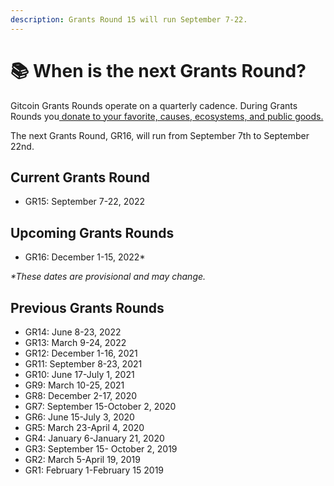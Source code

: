 ```yaml
---
description: Grants Round 15 will run September 7-22.
---
```


# 📚 When is the next Grants Round?

Gitcoin Grants Rounds operate on a quarterly cadence. During Grants Rounds you[ donate to your favorite, causes, ecosystems, and public goods.](https://gitcoin.co/grants/explorer/)

The next Grants Round, GR16, will run from September 7th to September 22nd.&#x20;

## Current Grants Round

* GR15: September 7-22, 2022

## Upcoming Grants Rounds

* GR16: December 1-15, 2022\*

_\*These dates are provisional and may change._

## Previous Grants Rounds

* GR14: June 8-23, 2022
* GR13: March 9-24, 2022
* GR12: December 1-16, 2021
* GR11: September 8-23, 2021
* GR10: June 17-July 1, 2021
* GR9: March 10-25, 2021
* GR8: December 2-17, 2020
* GR7: September 15-October 2, 2020
* GR6: June 15-July 3, 2020
* GR5: March 23-April 4, 2020
* GR4: January 6-January 21, 2020
* GR3: September 15- October 2, 2019
* GR2: March 5-April 19, 2019
* GR1: February 1-February 15 2019
